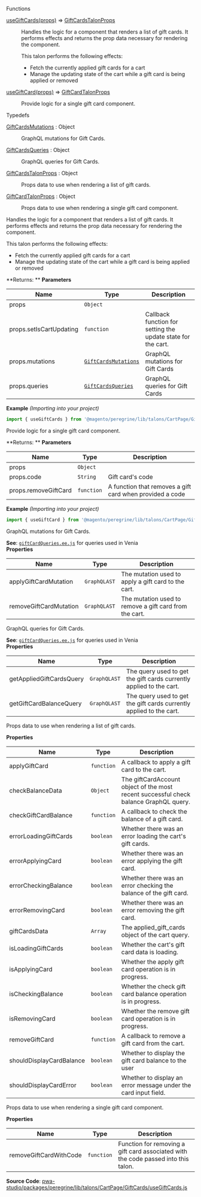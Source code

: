 
Functions

<dl>
<dt><a href="#useGiftCards">useGiftCards(props)</a> ⇒ <inlineCode><a href="#GiftCardsTalonProps">GiftCardsTalonProps</a></inlineCode></dt>
<dd>

Handles the logic for a component that renders a list of gift cards.
It performs effects and returns the prop data necessary for rendering
the component.

This talon performs the following effects:

- Fetch the currently applied gift cards for a cart
- Manage the updating state of the cart while a gift card is being applied or removed

</dd>
<dt><a href="#useGiftCard">useGiftCard(props)</a> ⇒ <inlineCode><a href="#GiftCardTalonProps">GiftCardTalonProps</a></inlineCode></dt>
<dd>

Provide logic for a single gift card component.

</dd>
</dl>


Typedefs

<dl>
<dt><a href="#GiftCardsMutations">GiftCardsMutations</a> : <inlineCode>Object</inlineCode></dt>
<dd>

GraphQL mutations for Gift Cards.

</dd>
<dt><a href="#GiftCardsQueries">GiftCardsQueries</a> : <inlineCode>Object</inlineCode></dt>
<dd>

GraphQL queries for Gift Cards.

</dd>
<dt><a href="#GiftCardsTalonProps">GiftCardsTalonProps</a> : <inlineCode>Object</inlineCode></dt>
<dd>

Props data to use when rendering a list of gift cards.

</dd>
<dt><a href="#GiftCardTalonProps">GiftCardTalonProps</a> : <inlineCode>Object</inlineCode></dt>
<dd>

Props data to use when rendering a single gift card component.

</dd>
</dl>


Handles the logic for a component that renders a list of gift cards.
It performs effects and returns the prop data necessary for rendering
the component.

This talon performs the following effects:

- Fetch the currently applied gift cards for a cart
- Manage the updating state of the cart while a gift card is being applied or removed

**Returns: **
**Parameters**

| Name | Type | Description |
| --- | --- | --- |
| props | `Object` |  |
| props.setIsCartUpdating | `function` | Callback function for setting the update state for the cart. |
| props.mutations | [`GiftCardsMutations`](#GiftCardsMutations) | GraphQL mutations for Gift Cards |
| props.queries | [`GiftCardsQueries`](#GiftCardsQueries) | GraphQL queries for Gift Cards |

**Example** *(Importing into your project)*  
```js
import { useGiftCards } from '@magento/peregrine/lib/talons/CartPage/GiftCards'
```

Provide logic for a single gift card component.

**Returns: **
**Parameters**

| Name | Type | Description |
| --- | --- | --- |
| props | `Object` |  |
| props.code | `String` | Gift card's code |
| props.removeGiftCard | `function` | A function that removes a gift card when provided a code |

**Example** *(Importing into your project)*  
```js
import { useGiftCard } from '@magento/peregrine/lib/talons/CartPage/GiftCards/useGiftCard';
```

GraphQL mutations for Gift Cards.

**See**: [`giftCardQueries.ee.js`](https://github.com/magento/pwa-studio/blob/develop/packages/venia-ui/lib/components/CartPage/GiftCards/giftCardQueries.js)
for queries used in Venia  
**Properties**

| Name | Type | Description |
| --- | --- | --- |
| applyGiftCardMutation | `GraphQLAST` | The mutation used to apply a gift card to the cart. |
| removeGiftCardMutation | `GraphQLAST` | The mutation used to remove a gift card from the cart. |


GraphQL queries for Gift Cards.

**See**: [`giftCardQueries.ee.js`](https://github.com/magento/pwa-studio/blob/develop/packages/venia-ui/lib/components/CartPage/GiftCards/giftCardQueries.js)
for queries used in Venia  
**Properties**

| Name | Type | Description |
| --- | --- | --- |
| getAppliedGiftCardsQuery | `GraphQLAST` | The query used to get the gift cards currently applied to the cart. |
| getGiftCardBalanceQuery | `GraphQLAST` | The query used to get the gift cards currently applied to the cart. |


Props data to use when rendering a list of gift cards.

**Properties**

| Name | Type | Description |
| --- | --- | --- |
| applyGiftCard | `function` | A callback to apply a gift card to the cart. |
| checkBalanceData | `Object` | The giftCardAccount object of the most recent successful check balance GraphQL query. |
| checkGiftCardBalance | `function` | A callback to check the balance of a gift card. |
| errorLoadingGiftCards | `boolean` | Whether there was an error loading the cart's gift cards. |
| errorApplyingCard | `boolean` | Whether there was an error applying the gift card. |
| errorCheckingBalance | `boolean` | Whether there was an error checking the balance of the gift card. |
| errorRemovingCard | `boolean` | Whether there was an error removing the gift card. |
| giftCardsData | `Array` | The applied_gift_cards object of the cart query. |
| isLoadingGiftCards | `boolean` | Whether the cart's gift card data is loading. |
| isApplyingCard | `boolean` | Whether the apply gift card operation is in progress. |
| isCheckingBalance | `boolean` | Whether the check gift card balance operation is in progress. |
| isRemovingCard | `boolean` | Whether the remove gift card operation is in progress. |
| removeGiftCard | `function` | A callback to remove a gift card from the cart. |
| shouldDisplayCardBalance | `boolean` | Whether to display the gift card balance to the user |
| shouldDisplayCardError | `boolean` | Whether to display an error message under the card input field. |


Props data to use when rendering a single gift card component.

**Properties**

| Name | Type | Description |
| --- | --- | --- |
| removeGiftCardWithCode | `function` | Function for removing a gift card associated with the code passed into this talon. |



**Source Code**: [pwa-studio/packages/peregrine/lib/talons/CartPage/GiftCards/useGiftCards.js](https://github.com/magento/pwa-studio/blob/develop/packages/peregrine/lib/talons/CartPage/GiftCards/useGiftCards.js)